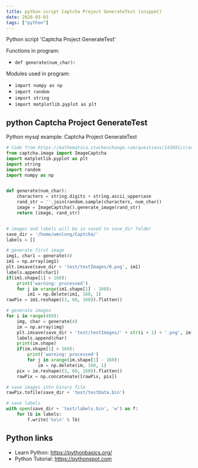 ```yaml
---
title: python script Captcha Project GenerateTest (snippet)
date: 2020-03-03
tags: ["python"]
---
```

Python script 'Captcha Project GenerateTest'

Functions in program: 
* `def generate(num_char):`

Modules used in program: 
* `import numpy as np`
* `import random`
* `import string`
* `import matplotlib.pyplot as plt`

## python Captcha Project GenerateTest

Python mysql example: Captcha Project GenerateTest

```python
# Code from https://mathematica.stackexchange.com/questions/143691/crack-captcha-using-deep-learning
from captcha.image import ImageCaptcha
import matplotlib.pyplot as plt
import string
import random
import numpy as np


def generate(num_char):
    characters = string.digits + string.ascii_uppercase
    rand_str = ''.join(random.sample(characters, num_char))
    image = ImageCaptcha().generate_image(rand_str)
    return (image, rand_str)


# images and labels will be in saved to save_dir folder
save_dir = '/home/wenlong/Captcha/'
labels = []

# generate first image
img1, char1 = generate(4)
im1 = np.array(img1)
plt.imsave(save_dir + 'test/testImages/0.png', im1)
labels.append(char1)
if(im1.shape[1] > 160):
    print('warning: processed')
    for j in xrange(im1.shape[1] - 160):
        im1 = np.delete(im1, 160, 1)
rawPix = im1.reshape((3, 60, 160)).flatten()

# generate images
for i in range(499):
    img, char = generate(4)
    im = np.array(img)
    plt.imsave(save_dir + 'test/testImages/' + str(i + 1) + '.png', im)
    labels.append(char)
    print(im.shape)
    if(im.shape[1] > 160):
        print('warning: processed')
        for j in xrange(im.shape[1] - 160):
            im = np.delete(im, 160, 1)
    pix = im.reshape((3, 60, 160)).flatten()
    rawPix = np.concatenate([rawPix, pix])

# save images into binary file
rawPix.tofile(save_dir + 'test/testData.bin')

# save labels
with open(save_dir + 'test/labels.bin', 'w') as f:
    for lb in labels:
        f.write('%s\n' % lb)

```

## Python links

- Learn Python: https://pythonbasics.org/
- Python Tutorial: https://pythonspot.com
